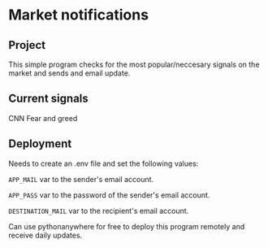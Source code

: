 # Market notifications

## Project
This simple program checks for the most popular/neccesary signals on the market and sends and email update.


## Current signals
CNN Fear and greed

## Deployment
Needs to create an .env file and set the following values:

`APP_MAIL` var to the sender's email account.

`APP_PASS` var to the password of the sender's email account.

`DESTINATION_MAIL` var to the recipient's email account.

Can use pythonanywhere for free to deploy this program remotely and receive daily updates.
